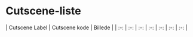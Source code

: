 # Cutscene-liste

| Cutscene Label | Cutscene kode  | Billede |
| :-: | :-: | :-: | :-: | :-: | :-: | :-: |
